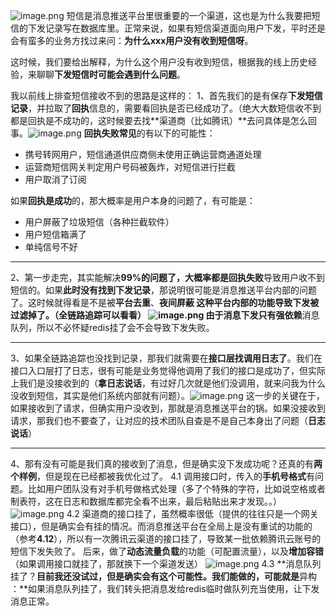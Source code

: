 ![image.png](https://cdn.nlark.com/yuque/0/2023/png/1285871/1684217422837-ebc6e4f4-6d7a-4a46-b8e7-aee4fa116698.png#averageHue=%23f4f4f4&clientId=u35e0f858-be91-4&from=paste&height=366&id=u8fb07728&originHeight=366&originWidth=852&originalType=binary&ratio=1&rotation=0&showTitle=false&size=12377&status=done&style=none&taskId=uc5437f0a-3475-4b38-9a41-a3d9059ff81&title=&width=852)
短信是消息推送平台里很重要的一个渠道，这也是为什么我要把短信的下发记录写在数据库里。正常来说，如果有短信渠道面向用户下发，平时还是会有蛮多的业务方找过来问：**为什么xxx用户没有收到短信呀**。

这时候，我们要给出解释，为什么这个用户没有收到短信，根据我的线上历史经验，来聊聊**下发短信时可能会遇到什么问题**。

我以前线上排查短信接收不到的思路是这样的：
1、首先我们的是有保存**下发短信记录**，并拉取了**回执**信息的，需要看回执是否已经成功了。（绝大大数短信收不到都是回执是不成功的，这时候要去找**渠道商（比如腾讯）**去问具体是怎么回事。![image.png](https://cdn.nlark.com/yuque/0/2023/png/1285871/1684217942922-25d99b70-d521-4af3-9f92-502a15bc72c8.png#averageHue=%23fcfcfc&clientId=u35e0f858-be91-4&from=paste&height=648&id=u9d7fb9d4&originHeight=648&originWidth=1920&originalType=binary&ratio=1&rotation=0&showTitle=false&size=51442&status=done&style=none&taskId=ubcd7b392-fee5-426f-97bd-1b13c400bb6&title=&width=1920)
**回执失败常见**的有以下的可能性：

- 携号转网用户，短信通道供应商侧未使用正确运营商通道处理
- 运营商短信网关判定用户号码被轰炸，对短信进行拦截
- 用户取消了订阅

如果**回执是成功**的，那大概率是用户本身的问题了，有可能是：

- 用户屏蔽了垃圾短信（各种拦截软件）
- 用户短信箱满了
- 单纯信号不好

---

2、第一步走完，其实能解决**99%**的问题了，大概率都是**回执失败**导致用户收不到短信的。如果**此时没有找到下发记录**，那说明很可能是消息推送平台内部的问题了。这时候就得看是不是被**平台去重**、**夜间屏蔽 **这种平台内部的功能导致下发被过滤掉了。（**全链路追踪可以看看**）
![image.png](https://cdn.nlark.com/yuque/0/2023/png/1285871/1684218264617-03152e06-98a2-4c65-9478-f52d847f0b95.png#averageHue=%23d6b57f&clientId=u35e0f858-be91-4&from=paste&height=439&id=u1c104222&originHeight=439&originWidth=1920&originalType=binary&ratio=1&rotation=0&showTitle=false&size=38695&status=done&style=none&taskId=ua0856c16-c7e2-4532-bde8-c3f1077f9fb&title=&width=1920)
由于消息下发只有**强依赖**消息队列，所以不必怀疑redis挂了会不会导致下发失败。

---

3、如果全链路追踪也没找到记录，那我们就需要在**接口层找调用日志了**。我们在接口入口层打了日志，很有可能是业务觉得他调用了我们的接口是成功了，但实际上我们是没接收到的（**拿日志说话**，有过好几次就是他们没调用，就来问我为什么没收到短信，其实是他们系统内部就有问题）。![image.png](https://cdn.nlark.com/yuque/0/2023/png/1285871/1684218425075-27fd639d-9e57-4bb2-b343-86dd521567a7.png#averageHue=%232f2b2b&clientId=u35e0f858-be91-4&from=paste&height=826&id=uce0b6ad6&originHeight=826&originWidth=1344&originalType=binary&ratio=1&rotation=0&showTitle=false&size=104847&status=done&style=none&taskId=ucd67d96e-e647-4f83-bd1c-b4767fcec43&title=&width=1344)
这一步的关键在于，如果接收到了请求，但确实用户没收到，那就是消息推送平台的锅。如果没接收到请求，那我们也不要查了，让对应的技术团队自查是不是自己本身出了问题（**日志说话**）

---

4、那有没有可能是我们真的接收到了消息，但是确实没下发成功呢？还真的有**两个样例**，但是现在已经都被我优化过了。
4.1 调用接口时，传入的**手机号格式**有问题。比如用户团队没有对手机号做格式处理（多了个特殊的字符，比如说空格或者制表符，这在日志和数据库都完全看不出来，最后粘贴出来才发现。。）
![image.png](https://cdn.nlark.com/yuque/0/2023/png/1285871/1684218921033-08efa3bc-5f6d-4a2d-ba8a-aa8437253c0c.png#averageHue=%232c2b2b&clientId=u35e0f858-be91-4&from=paste&height=887&id=u7dc52b65&originHeight=887&originWidth=1422&originalType=binary&ratio=1&rotation=0&showTitle=false&size=134998&status=done&style=none&taskId=u6400d7d3-805d-4f31-a23b-47f6f4a36f9&title=&width=1422)
4.2 渠道商的接口挂了，虽然概率很低（提供的往往只是一个网关接口），但是确实会有挂的情况。而消息推送平台在全局上是没有重试的功能的（参考**4.12**），所以有一次腾讯云渠道的接口挂了，导致某一批依赖腾讯云账号的短信下发失败了。
后来，做了**动态流量负载**的功能（可配置流量），以及**增加容错**（如果调用接口就挂了，那就换下一个渠道发送）
![image.png](https://cdn.nlark.com/yuque/0/2023/png/1285871/1684219092426-f26f033e-0a48-47dc-919f-fb5e07260daa.png#averageHue=%23302b2a&clientId=u35e0f858-be91-4&from=paste&height=532&id=u159d81ec&originHeight=532&originWidth=1456&originalType=binary&ratio=1&rotation=0&showTitle=false&size=85242&status=done&style=none&taskId=u2ffc0373-b9a5-4df9-89c5-be46b7ed018&title=&width=1456)
4.3 **消息队列挂了？**目前我还没试过，但是确实会有这个可能性。我们能做的，可能就是**异构 ：**如果消息队列挂了，我们转头把消息发给redis临时做队列充当使用，让下发消息正常。
